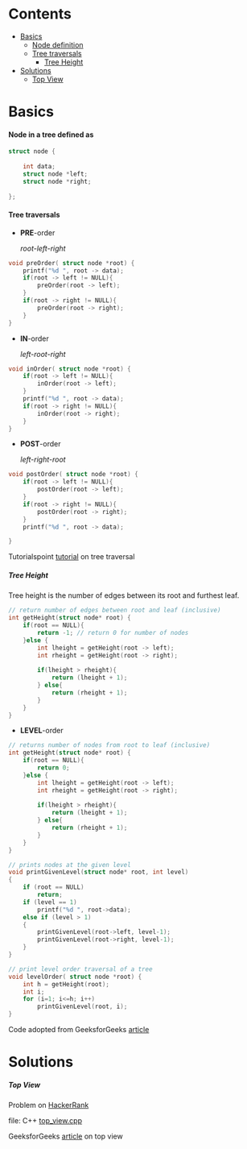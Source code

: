 # Contents

* [Basics](#basics)
 	- [Node definition](#node-in-a-tree-defined-as)
 	- [Tree traversals](#tree-traversals)
 		+ [Tree Height](#tree-height)
* [Solutions](#solutions)
	- [Top View](#top-view)





# Basics

#### Node in a tree defined as
```c
struct node {
    
    int data;
    struct node *left;
    struct node *right;
  
};
```

#### Tree traversals

* __PRE__-order

	_root-left-right_
```c
void preOrder( struct node *root) {
    printf("%d ", root -> data);
    if(root -> left != NULL){
        preOrder(root -> left);
    }
    if(root -> right != NULL){
        preOrder(root -> right);
    }
}
```

* __IN__-order

	_left-root-right_
```c
void inOrder( struct node *root) {
    if(root -> left != NULL){
        inOrder(root -> left);
    }
    printf("%d ", root -> data);
    if(root -> right != NULL){
        inOrder(root -> right);
    }
}
```

* __POST__-order

	_left-right-root_
```c
void postOrder( struct node *root) {
    if(root -> left != NULL){
        postOrder(root -> left);
    }
    if(root -> right != NULL){
        postOrder(root -> right);
    }
    printf("%d ", root -> data);

}
```

Tutorialspoint [tutorial](https://www.tutorialspoint.com/data_structures_algorithms/tree_traversal.htm) on tree traversal


##### Tree Height

Tree height is the number of edges between its root and furthest leaf.

```c
// return number of edges between root and leaf (inclusive)
int getHeight(struct node* root) {
    if(root == NULL){
        return -1; // return 0 for number of nodes
    }else {
        int lheight = getHeight(root -> left);
        int rheight = getHeight(root -> right);
        
        if(lheight > rheight){
            return (lheight + 1);
        } else{
            return (rheight + 1);
        }
    }   
}
```

* __LEVEL__-order

```c
// returns number of nodes from root to leaf (inclusive)
int getHeight(struct node* root) {
    if(root == NULL){
        return 0;
    }else {
        int lheight = getHeight(root -> left);
        int rheight = getHeight(root -> right);
        
        if(lheight > rheight){
            return (lheight + 1);
        } else{
            return (rheight + 1);
        }
    }   
}

// prints nodes at the given level
void printGivenLevel(struct node* root, int level) 
{ 
    if (root == NULL) 
        return; 
    if (level == 1) 
        printf("%d ", root->data); 
    else if (level > 1) 
    { 
        printGivenLevel(root->left, level-1); 
        printGivenLevel(root->right, level-1); 
    } 
} 

// print level order traversal of a tree
void levelOrder( struct node *root) {
    int h = getHeight(root); 
    int i; 
    for (i=1; i<=h; i++) 
        printGivenLevel(root, i); 
}
```

Code adopted from GeeksforGeeks [article](https://www.geeksforgeeks.org/level-order-tree-traversal/)


# Solutions
##### Top View

Problem on [HackerRank](https://www.hackerrank.com/challenges/tree-top-view/problem)

file: C++ [top_view.cpp](top_view.cpp)

GeeksforGeeks [article](https://www.geeksforgeeks.org/print-nodes-top-view-binary-tree/) on top view